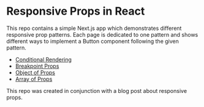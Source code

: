 # Responsive Props in React

This repo contains a simple Next.js app which demonstrates different responsive prop patterns. Each page is dedicated to one pattern and shows different ways to implement a Button component following the given pattern. 

* [Conditional Rendering](/pages/conditional)
* [Breakpoint Props](/pages/breakpoint)
* [Object of Props](/pages/object)
* [Array of Props](/pages/array)

This repo was created in conjunction with a blog post about responsive props.
